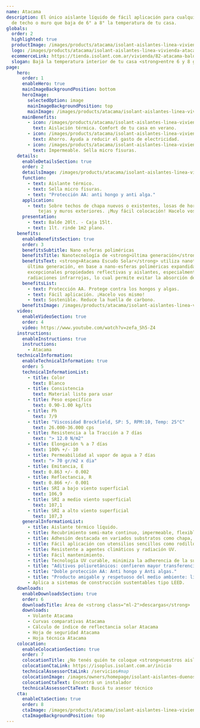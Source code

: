 ```yaml
---
name: Atacama
description: El único aislante líquido de fácil aplicación para cualquier tipo
  de techo o muro que baja de 6° a 8° la temperatura de tu casa.
globals:
  order: 2
  highlighted: true
  productImage: /images/products/atacama/isolant-aislantes-linea-vivienda-atacama-imagen-balde.png
  logo: /images/products/atacama/isolant-aislantes-linea-vivienda-atacama-escudo.jpg
  ecommerceLink: https://tienda.isolant.com.ar/vivienda/82-atacama-balde-20lt.html
  slogan: Bajá la temperatura interior de tu casa <strong>entre 6 y 8 grados</strong>
page:
    hero:
      order: 1
      enableHero: true
      mainImageBackgroundPosition: bottom
      heroImage:
        selectedOption: image
        mainImageBackgroundPosition: top
        mainImage: /images/products/atacama/isolant-aislantes-linea-vivienda-atacama-imagen-fondo.jpg
      mainBenefits:
        - icon: /images/products/atacama/isolant-aislantes-linea-vivienda-atacama-beneficio-1.svg
          text: Aislación térmica. Comfort de tu casa en verano.
        - icon: /images/products/atacama/isolant-aislantes-linea-vivienda-atacama-beneficio-2.svg
          text: Ahorro. Ayuda a reducir el gasto de electricidad.
        - icon: /images/products/atacama/isolant-aislantes-linea-vivienda-atacama-beneficio-3.svg
          text: Impermeable. Sella micro fisuras.
    details:
      enableDetailsSection: true
      order: 2
      detailsImage: /images/products/atacama/isolant-aislantes-linea-vivienda-atacama-imagen-detalle-producto.jpg
      function:
        - text: Aislante térmico.
        - text: Sella micro fisuras.
        - text: "Protección AA: anti hongo y anti alga."
      application:
        - text: Sobre techos de chapa nuevos o existentes, losas de hormigón, terrazas,
            tejas y muros exteriores. ¡Muy fácil colocación! Hacelo vos mismo.
      presentation:
        - text: Balde 20lt. - Caja 15lt.
        - text: 1lt. rinde 1m2 plano.
    benefits:
      enableBenefitsSection: true
      order: 3
      benefitsSubtitle: Nano esferas poliméricas
      benefitsTitle: Nanotecnología de <strong>última generación</strong>
      benefitsText: <strong>Atacama Escudo Solar</strong> utiliza nanotecnología de
        última generación, en base a nano-esferas poliméricas expandidas que confieren
        excepcionales propiedades reflectivas y aislantes, especialmente de las
        radiaciones infrarrojas, lo cual permite evitar la absorción del calor solar.
      benefitsList:
        - text: Protección AA. Protege contra los hongos y algas.
        - text: Fácil aplicación. ¡Hacelo vos mismo!
        - text: Sostenible. Reduce la huella de carbono.
      benefitsImage: /images/products/atacama/isolant-aislantes-linea-vivienda-atacama-producto-beneficio-exclusivo.jpg
    video:
      enableVideoSection: true
      order: 4
      video: https://www.youtube.com/watch?v=zefa_Sh5-Z4
    instructions:
      enableInstructions: true
      instructions:
        - Atacama
    technicalInformation:
      enableTechnicalInformation: true
      order: 5
      technicalInformationList:
        - title: Color
          text: Blanco
        - title: Consistencia
          text: Material listo para usar
        - title: Peso específico
          text: 0.90-1.00 kg/lts
        - title: Ph
          text: 7/9
        - title: "Viscosidad Brockfield, SP: 5, RPM:10, Temp: 25°C"
          text: 26.000-36.000 cps
        - title: Resistencia a la Tracción a 7 días
          text: "> 12.0 N/m2"
        - title: Elongación % a 7 días
          text: 100% +/- 10
        - title: Permeabilidad al vapor de agua a 7 días
          text: "> 70 gr/m2 x dia"
        - title: Emitancia, E
          text: 0.863 +/- 0.002
        - title: Reflectancia, R
          text: 0.866 +/- 0.001
        - title: SRI a bajo viento superficial
          text: 106,9
        - title: SRI a medio viento superficial
          text: 107,1
        - title: SRI a alto viento superficial
          text: 107,3
      generalInformationList:
        - title: Aislante térmico líquido.
        - title: Recubrimiento semi-mate continuo, impermeable, flexible y elástico.
        - title: Adhesión destacada en variados substratos como chapa, hormigón, morteros, baldosas, etc.
        - title: Fácil aplicación con utensilios sencillos como rodillo de lana sintética y/o pinceleta, así como equipos de alto rendimiento tipo Airless.
        - title: Resistente a agentes climáticos y radiación UV.
        - title: Fácil mantenimiento.
        - title: Tecnología UV curable, minimiza la adherencia de la suciedad, smog, esporas extendiendo las cualidades de la película.
        - title: "Aditivos poliuretánicos: confieren mayor transferencia y aplicabilidad del producto. Otorga óptima adherencia al sustrato."
        - title: "Doble protección AA: Anti hongo y Anti algas."
        - title: "Producto amigable y respetuoso del medio ambiente: libre de APOE, libre de Formaldehido, libre de amoníaco, bajo VOC."
        - Aplica a sistemas de construcción sustentables tipo LEED.
    downloads:
      enableDownloadsSection: true
      order: 6
      downloadsTitle: Área de <strong class="ml-2">descargas</strong>
      downloads:
        - Volante Atacama
        - Curvas comparativas Atacama
        - Cálculo de índice de reflectancia solar Atacama
        - Hoja de seguridad Atacama
        - Hoja técnica Atacama
    colocation:
      enableColocationSection: true
      order: 7
      colocationTitle: ¿No tenés quién te coloque <strong>nuestros aislantes?</strong>
      colocationCtaLink: https://isoplus.isolant.com.ar/inicio
      technicalAssessorCtaLink: /servicios#map
      colocationImage: /images/owners/homepage/isolant-aislantes-duenos-e-inquilinos-isoplus-colocation.jpg
      colocationCtaText: Encontrá un instalador
      technicalAssessorCtaText: Buscá tu asesor técnico
    cta:
      enableCtaSection: true
      order: 8
      ctaImage: /images/products/atacama/isolant-aislantes-linea-vivienda-atacama-cta-imagen.jpg
      ctaImageBackgroundPosition: top
---
```

